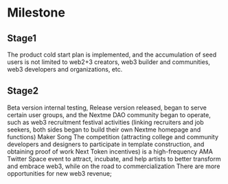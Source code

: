 # Milestone

## Stage1
<p>The product cold start plan is implemented, and the accumulation of seed users is not limited to web2+3 creators, web3 builder and communities, web3 developers and organizations, etc.</p>

## Stage2
<p>Beta version internal testing, Release version released, began to serve certain user groups, and the Nextme DAO community began to operate, such as web3 recruitment festival activities (linking recruiters and job seekers, both sides began to build their own Nextme homepage and functions) Maker Song The competition (attracting college and community developers and designers to participate in template construction, and obtaining proof of work Next Token incentives) is a high-frequency AMA Twitter Space event to attract, incubate, and help artists to better transform and embrace web3, while on the road to commercialization There are more opportunities for new web3 revenue;</p>

